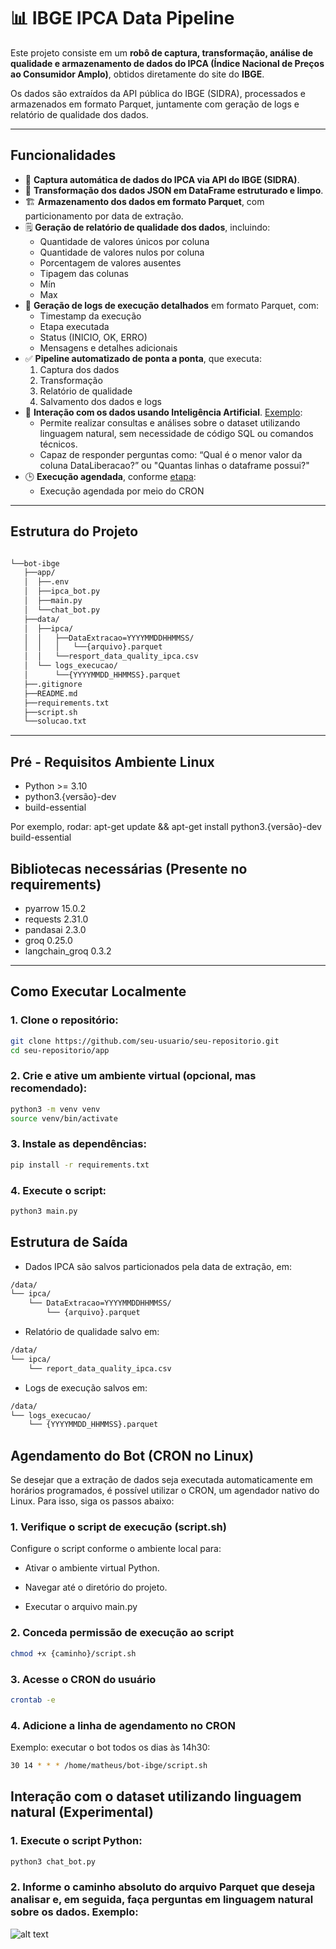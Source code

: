 # 📊 IBGE IPCA Data Pipeline

Este projeto consiste em um **robô de captura, transformação, análise de qualidade e armazenamento de dados do IPCA (Índice Nacional de Preços ao Consumidor Amplo)**, obtidos diretamente do site do **IBGE**.

Os dados são extraídos da API pública do IBGE (SIDRA), processados e armazenados em formato Parquet, juntamente com geração de logs e relatório de qualidade dos dados.

---

##  Funcionalidades

- 🔗 **Captura automática de dados do IPCA via API do IBGE (SIDRA)**.
- 🔄 **Transformação dos dados JSON em DataFrame estruturado e limpo**.
- 🏗️ **Armazenamento dos dados em formato Parquet**, com particionamento por data de extração.
- 🗒️ **Geração de relatório de qualidade dos dados**, incluindo:
  - Quantidade de valores únicos por coluna
  - Quantidade de valores nulos por coluna
  - Porcentagem de valores ausentes
  - Tipagem das colunas
  - Mín
  - Max
- 📑 **Geração de logs de execução detalhados** em formato Parquet, com:
  - Timestamp da execução
  - Etapa executada
  - Status (INICIO, OK, ERRO)
  - Mensagens e detalhes adicionais
- ✅ **Pipeline automatizado de ponta a ponta**, que executa:
  1. Captura dos dados
  2. Transformação
  3. Relatório de qualidade
  4. Salvamento dos dados e logs
- 🤖 **Interação com os dados usando Inteligência Artificial**. [Exemplo](https://github.com/matheu-spereira/bot-ibge?tab=readme-ov-file#intera%C3%A7%C3%A3o-com-o-dataset-utilizando-linguagem-natural-experimental):
  - Permite realizar consultas e análises sobre o dataset utilizando linguagem natural, sem necessidade de código SQL ou comandos técnicos.
  - Capaz de responder perguntas como: “Qual é o menor valor da coluna DataLiberacao?” ou "Quantas linhas o dataframe possui?"
- 🕒 **Execução agendada**, conforme [etapa](https://github.com/matheu-spereira/bot-ibge?tab=readme-ov-file#agendamento-do-bot-cron-no-linux):
  - Execução agendada por meio do CRON


---

##  Estrutura do Projeto
```bash

└──bot-ibge
   ├──app/
   │  ├──.env
   │  ├──ipca_bot.py 
   │  ├──main.py 
   │  └──chat_bot.py
   ├──data/
   │  ├──ipca/ 
   │  │   ├──DataExtracao=YYYYMMDDHHMMSS/ 
   │  │   │   └──{arquivo}.parquet
   │  │   └──resport_data_quality_ipca.csv
   │  └── logs_execucao/ 
   │      └──{YYYYMMDD_HHMMSS}.parquet
   ├──.gitignore
   ├──README.md 
   ├──requirements.txt
   ├──script.sh
   └──solucao.txt

```


---
##  Pré - Requisitos Ambiente Linux
- Python >= 3.10
- python3.{versão}-dev
- build-essential

Por exemplo, rodar: apt-get update && apt-get install python3.{versão}-dev build-essential


##  Bibliotecas necessárias (Presente no requirements)

- pyarrow 15.0.2
- requests 2.31.0
- pandasai 2.3.0
- groq 0.25.0
- langchain_groq 0.3.2

---

## Como Executar Localmente

### 1. Clone o repositório:

```bash
git clone https://github.com/seu-usuario/seu-repositorio.git
cd seu-repositorio/app
```

### 2. Crie e ative um ambiente virtual (opcional, mas recomendado):

```bash
python3 -m venv venv
source venv/bin/activate  
```

### 3. Instale as dependências:

```bash
pip install -r requirements.txt 
```

### 4. Execute o script:

```bash
python3 main.py
```

## Estrutura de Saída
- Dados IPCA são salvos particionados pela data de extração, em:

```bash
/data/
└── ipca/
    └── DataExtracao=YYYYMMDDHHMMSS/
        └── {arquivo}.parquet
```

- Relatório de qualidade salvo em:
```bash
/data/
└── ipca/
    └── report_data_quality_ipca.csv
```

- Logs de execução salvos em:
```bash
/data/
└── logs_execucao/
    └── {YYYYMMDD_HHMMSS}.parquet
```

## Agendamento do Bot (CRON no Linux)
Se desejar que a extração de dados seja executada automaticamente em horários programados, é possível utilizar o CRON, um agendador nativo do Linux. Para isso, siga os passos abaixo:

### 1. Verifique o script de execução (script.sh)

Configure o script conforme o ambiente local para:

* Ativar o ambiente virtual Python.

* Navegar até o diretório do projeto.

* Executar o arquivo main.py

### 2. Conceda permissão de execução ao script
```bash
chmod +x {caminho}/script.sh
```

### 3. Acesse o CRON do usuário
```bash
crontab -e
```

### 4. Adicione a linha de agendamento no CRON
Exemplo: executar o bot todos os dias às 14h30:
```bash
30 14 * * * /home/matheus/bot-ibge/script.sh
```

## Interação com o dataset utilizando linguagem natural (Experimental)

### 1. Execute o script Python:
```bash
python3 chat_bot.py
```

### 2. Informe o caminho absoluto do arquivo Parquet que deseja analisar e, em seguida, faça perguntas em linguagem natural sobre os dados. Exemplo:
![alt text](./assets/ibge.gif)
